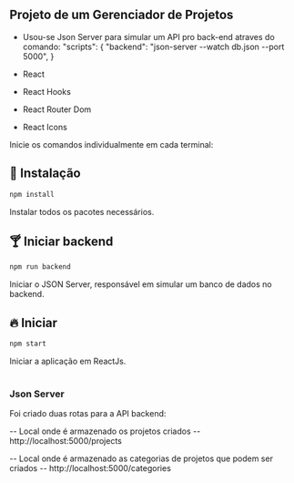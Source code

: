 ## Projeto de um Gerenciador de Projetos

- Usou-se Json Server para simular um API pro back-end atraves do comando:
       "scripts": {  "backend": "json-server --watch db.json --port 5000", }

- React
- React Hooks
- React Router Dom
- React Icons

Inicie os comandos individualmente em cada terminal:

## 🎉 Instalação

```sh
npm install
```
Instalar todos os pacotes necessários.

## 🍸 Iniciar backend

```sh
npm run backend
```
Iniciar o JSON Server, responsável em simular um banco de dados no backend.

## 🔥 Iniciar

```sh
npm start
```
Iniciar a aplicação em ReactJs.

#

### Json Server
<p> Foi criado duas rotas para a API backend:</p>

-- Local onde é armazenado os projetos criados -- 
<a> http://localhost:5000/projects</a>

-- Local onde é armazenado as categorias de projetos que podem ser criados -- 
<a> http://localhost:5000/categories</a>
